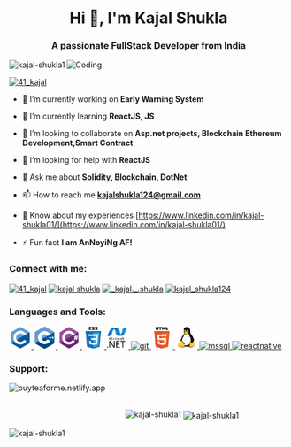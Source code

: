 
<h1 align="center">Hi 👋, I'm Kajal Shukla</h1>
<h3 align="center">A passionate FullStack Developer from India</h3>
<img align="right" alt="Coding" width="400" src="https://media.giphy.com/media/L1R1tvI9svkIWwpVYr/giphy.gif">

<p align="left"> <img src="https://komarev.com/ghpvc/?username=kajal-shukla1&label=Profile%20views&color=0e75b6&style=flat" alt="kajal-shukla1" /> </p>

<p align="left"> <a href="https://twitter.com/41_kajal" target="blank"><img src="https://img.shields.io/twitter/follow/41_kajal?logo=twitter&style=for-the-badge" alt="41_kajal" /></a> </p>

- 🔭 I’m currently working on **Early Warning System**

- 🌱 I’m currently learning **ReactJS, JS**

- 👯 I’m looking to collaborate on **Asp.net projects, Blockchain Ethereum Development,Smart Contract**

- 🤝 I’m looking for help with **ReactJS**

- 💬 Ask me about **Solidity, Blockchain, DotNet**

- 📫 How to reach me **kajalshukla124@gmail.com**

- 📄 Know about my experiences [https://www.linkedin.com/in/kajal-shukla01/](https://www.linkedin.com/in/kajal-shukla01/)

- ⚡ Fun fact **I am AnNoyiNg AF!**

<h3 align="left">Connect with me:</h3>
<p align="left">
<a href="https://twitter.com/41_kajal" target="blank"><img align="center" src="https://raw.githubusercontent.com/rahuldkjain/github-profile-readme-generator/master/src/images/icons/Social/twitter.svg" alt="41_kajal" height="30" width="40" /></a>
<a href="https://linkedin.com/in/kajal shukla" target="blank"><img align="center" src="https://raw.githubusercontent.com/rahuldkjain/github-profile-readme-generator/master/src/images/icons/Social/linked-in-alt.svg" alt="kajal shukla" height="30" width="40" /></a>
<a href="https://instagram.com/_kajal._.shukla" target="blank"><img align="center" src="https://raw.githubusercontent.com/rahuldkjain/github-profile-readme-generator/master/src/images/icons/Social/instagram.svg" alt="_kajal._.shukla" height="30" width="40" /></a>
<a href="https://www.leetcode.com/kajal_shukla124" target="blank"><img align="center" src="https://raw.githubusercontent.com/rahuldkjain/github-profile-readme-generator/master/src/images/icons/Social/leet-code.svg" alt="kajal_shukla124" height="30" width="40" /></a>
</p>

<h3 align="left">Languages and Tools:</h3>
<p align="left"> <a href="https://www.cprogramming.com/" target="_blank" rel="noreferrer"> <img src="https://raw.githubusercontent.com/devicons/devicon/master/icons/c/c-original.svg" alt="c" width="40" height="40"/> </a> <a href="https://www.w3schools.com/cpp/" target="_blank" rel="noreferrer"> <img src="https://raw.githubusercontent.com/devicons/devicon/master/icons/cplusplus/cplusplus-original.svg" alt="cplusplus" width="40" height="40"/> </a> <a href="https://www.w3schools.com/cs/" target="_blank" rel="noreferrer"> <img src="https://raw.githubusercontent.com/devicons/devicon/master/icons/csharp/csharp-original.svg" alt="csharp" width="40" height="40"/> </a> <a href="https://www.w3schools.com/css/" target="_blank" rel="noreferrer"> <img src="https://raw.githubusercontent.com/devicons/devicon/master/icons/css3/css3-original-wordmark.svg" alt="css3" width="40" height="40"/> </a> <a href="https://dotnet.microsoft.com/" target="_blank" rel="noreferrer"> <img src="https://raw.githubusercontent.com/devicons/devicon/master/icons/dot-net/dot-net-original-wordmark.svg" alt="dotnet" width="40" height="40"/> </a> <a href="https://git-scm.com/" target="_blank" rel="noreferrer"> <img src="https://www.vectorlogo.zone/logos/git-scm/git-scm-icon.svg" alt="git" width="40" height="40"/> </a> <a href="https://www.w3.org/html/" target="_blank" rel="noreferrer"> <img src="https://raw.githubusercontent.com/devicons/devicon/master/icons/html5/html5-original-wordmark.svg" alt="html5" width="40" height="40"/> </a> <a href="https://www.linux.org/" target="_blank" rel="noreferrer"> <img src="https://raw.githubusercontent.com/devicons/devicon/master/icons/linux/linux-original.svg" alt="linux" width="40" height="40"/> </a> <a href="https://www.microsoft.com/en-us/sql-server" target="_blank" rel="noreferrer"> <img src="https://www.svgrepo.com/show/303229/microsoft-sql-server-logo.svg" alt="mssql" width="40" height="40"/> </a> <a href="https://reactnative.dev/" target="_blank" rel="noreferrer"> <img src="https://reactnative.dev/img/header_logo.svg" alt="reactnative" width="40" height="40"/> </a> </p>

<h3 align="left">Support:</h3>
<p><a href="https://www.buymeacoffee.com/buyteaforme.netlify.app"> <img align="left" src="https://cdn.buymeacoffee.com/buttons/v2/default-yellow.png" height="50" width="210" alt="buyteaforme.netlify.app" /></a></p><br><br>

<p><img align="left" src="https://github-readme-stats.vercel.app/api/top-langs?username=kajal-shukla1&show_icons=true&locale=en&layout=compact" alt="kajal-shukla1" /></p>

<p>&nbsp;<img align="center" src="https://github-readme-stats.vercel.app/api?username=kajal-shukla1&show_icons=true&locale=en" alt="kajal-shukla1" /></p>

<p><img align="center" src="https://github-readme-streak-stats.herokuapp.com/?user=kajal-shukla1&" alt="kajal-shukla1" /></p>
